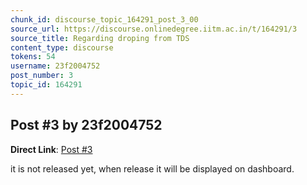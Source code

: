 ```yaml
---
chunk_id: discourse_topic_164291_post_3_00
source_url: https://discourse.onlinedegree.iitm.ac.in/t/164291/3
source_title: Regarding droping from TDS
content_type: discourse
tokens: 54
username: 23f2004752
post_number: 3
topic_id: 164291
---
```


## Post #3 by 23f2004752

**Direct Link**: [Post #3](https://discourse.onlinedegree.iitm.ac.in/t/164291/3)

it is not released yet, when release it will be displayed on dashboard.
